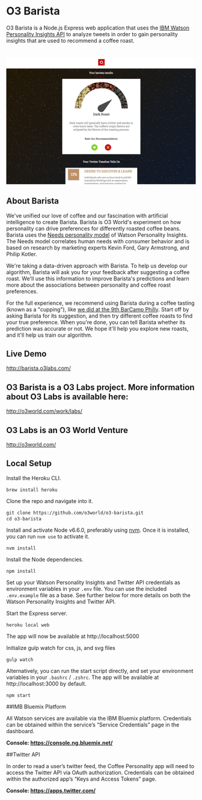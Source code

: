 # O3 Barista

O3 Barista is a Node.js Express web application that uses the [IBM Watson Personality Insights API](https://www.ibm.com/watson/developercloud/personality-insights.html) to analyze tweets in order to gain personality insights that are used to recommend a coffee roast.

#
![screenshot of project main page](/public/images/demo-screenshot.jpg)

## About Barista

We've unified our love of coffee and our fascination with artificial intelligence to create Barista. Barista is O3 World's experiment on how personality can drive preferences for differently roasted coffee beans. Barista uses the [Needs personality model](https://www.ibm.com/watson/developercloud/doc/personality-insights/science.shtml) of Watson Personality Insights. The Needs model correlates human needs with consumer behavior and is based on research by marketing experts Kevin Ford, Gary Armstrong, and Philip Kotler.

We're taking a data-driven approach with Barista. To help us develop our algorithm, Barista will ask you for your feedback after suggesting a coffee roast. We'll use this information to improve Barista's predictions and learn more about the associations between personality and coffee roast preferences.

For the full experience, we recommend using Barista during a coffee tasting (known as a "cupping"), like [we did at the 9th BarCamp Philly](http://o3world.com/news/o3-world-represented-at-barcamp-philly/). Start off by asking Barista for its suggestion, and then try different coffee roasts to find your true preference. When you're done, you can tell Barista whether its prediction was accurate or not. We hope it'll help you explore new roasts, and it'll help us train our algorithm.

## Live Demo

http://barista.o3labs.com/

## O3 Barista is a O3 Labs project. More information about O3 Labs is available here:

http://o3world.com/work/labs/

## O3 Labs is an O3 World Venture

http://o3world.com/

## Local Setup

Install the Heroku CLI.

```
brew install heroku
```

Clone the repo and navigate into it.

```
git clone https://github.com/o3world/o3-barista.git
cd o3-barista
```

Install and activate Node v6.6.0, preferably using [nvm](https://github.com/creationix/nvm). Once it is installed, you can run `nvm use` to activate it.

```
nvm install
```

Install the Node dependencies.

```
npm install
```

Set up your Watson Personality Insights and Twitter API credentials as environment variables in your `.env` file. You can use the included `.env.example` file as a base. See further below for more details on both the Watson Personality Insights and Twitter API.

Start the Express server.

```
heroku local web
```

The app will now be available at http://localhost:5000

Initialize gulp watch for css, js, and svg files

```
gulp watch
```

Alternatively, you can run the start script directly, and set your environment variables in your `.bashrc` / `.zshrc`. The app will be available at http://localhost:3000 by default.

```
npm start
```

##IMB Bluemix Platform

All Watson services are available via the IBM Bluemix platform. Credentials can be obtained within the service’s “Service Credentials” page in the dashboard.

**Console: https://console.ng.bluemix.net/**

##Twitter API

In order to read a user’s twitter feed, the Coffee Personality app will need to access the Twitter API via OAuth authorization. Credentials can be obtained within the authorized app’s “Keys and Access Tokens” page.

**Console: https://apps.twitter.com/**
